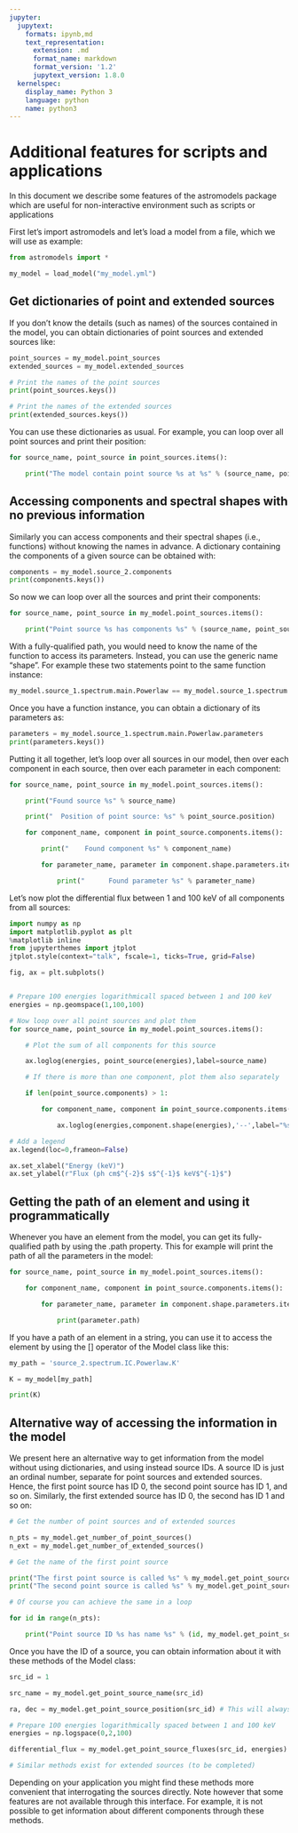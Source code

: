 ```yaml
---
jupyter:
  jupytext:
    formats: ipynb,md
    text_representation:
      extension: .md
      format_name: markdown
      format_version: '1.2'
      jupytext_version: 1.8.0
  kernelspec:
    display_name: Python 3
    language: python
    name: python3
---
```


# Additional features for scripts and applications

In this document we describe some features of the astromodels package which are useful for non-interactive environment such as scripts or applications

First let’s import astromodels and let’s load a model from a file, which we will use as example:

```python
from astromodels import *
```

```python
my_model = load_model("my_model.yml")
```

## Get dictionaries of point and extended sources

If you don’t know the details (such as names) of the sources contained in the model, you can obtain dictionaries of point sources and extended sources like:

```python
point_sources = my_model.point_sources
extended_sources = my_model.extended_sources

# Print the names of the point sources
print(point_sources.keys())

# Print the names of the extended sources
print(extended_sources.keys())
```

You can use these dictionaries as usual. For example, you can loop over all point sources and print their position:

```python
for source_name, point_source in point_sources.items():

    print("The model contain point source %s at %s" % (source_name, point_source.position))
```

## Accessing components and spectral shapes with no previous information

Similarly you can access components and their spectral shapes (i.e., functions) without knowing the names in advance. A dictionary containing the components of a given source can be obtained with:

```python
components = my_model.source_2.components
print(components.keys())
```

So now we can loop over all the sources and print their components:

```python
for source_name, point_source in my_model.point_sources.items():

    print("Point source %s has components %s" % (source_name, point_source.components.keys()))
```

With a fully-qualified path, you would need to know the name of the function to access its parameters. Instead, you can use the generic name “shape”. For example these two statements point to the same function instance:

```python
my_model.source_1.spectrum.main.Powerlaw == my_model.source_1.spectrum.main.shape

```

Once you have a function instance, you can obtain a dictionary of its parameters as:

```python
parameters = my_model.source_1.spectrum.main.Powerlaw.parameters
print(parameters.keys())
```

Putting it all together, let’s loop over all sources in our model, then over each component in each source, then over each parameter in each component:

```python
for source_name, point_source in my_model.point_sources.items():

    print("Found source %s" % source_name)

    print("  Position of point source: %s" % point_source.position)

    for component_name, component in point_source.components.items():

        print("    Found component %s" % component_name)

        for parameter_name, parameter in component.shape.parameters.items():

            print("      Found parameter %s" % parameter_name)
```

Let’s now plot the differential flux between 1 and 100 keV of all components from all sources:



```python
import numpy as np
import matplotlib.pyplot as plt
%matplotlib inline
from jupyterthemes import jtplot
jtplot.style(context="talk", fscale=1, ticks=True, grid=False)

fig, ax = plt.subplots()


# Prepare 100 energies logarithmicall spaced between 1 and 100 keV
energies = np.geomspace(1,100,100)

# Now loop over all point sources and plot them
for source_name, point_source in my_model.point_sources.items():

    # Plot the sum of all components for this source

    ax.loglog(energies, point_source(energies),label=source_name)

    # If there is more than one component, plot them also separately

    if len(point_source.components) > 1:

        for component_name, component in point_source.components.items():

            ax.loglog(energies,component.shape(energies),'--',label="%s of %s" %(component_name, source_name))

# Add a legend
ax.legend(loc=0,frameon=False)

ax.set_xlabel("Energy (keV)")
ax.set_ylabel(r"Flux (ph cm$^{-2}$ s$^{-1}$ keV$^{-1}$")
```

## Getting the path of an element and using it programmatically

Whenever you have an element from the model, you can get its fully-qualified path by using the .path property. This for example will print the path of all the parameters in the model:

```python
for source_name, point_source in my_model.point_sources.items():

    for component_name, component in point_source.components.items():

        for parameter_name, parameter in component.shape.parameters.items():

            print(parameter.path)
```

If you have a path of an element in a string, you can use it to access the element by using the [] operator of the Model class like this:

```python
my_path = 'source_2.spectrum.IC.Powerlaw.K'

K = my_model[my_path]

print(K)
```

## Alternative way of accessing the information in the model

We present here an alternative way to get information from the model without using dictionaries, and using instead source IDs. A source ID is just an ordinal number, separate for point sources and extended sources. Hence, the first point source has ID 0, the second point source has ID 1, and so on. Similarly, the first extended source has ID 0, the second has ID 1 and so on:

```python
# Get the number of point sources and of extended sources

n_pts = my_model.get_number_of_point_sources()
n_ext = my_model.get_number_of_extended_sources()

# Get the name of the first point source

print("The first point source is called %s" % my_model.get_point_source_name(0))
print("The second point source is called %s" % my_model.get_point_source_name(1))

# Of course you can achieve the same in a loop

for id in range(n_pts):

    print("Point source ID %s has name %s" % (id, my_model.get_point_source_name(id)))
```

Once you have the ID of a source, you can obtain information about it with these methods of the Model class:

```python
src_id = 1

src_name = my_model.get_point_source_name(src_id)

ra, dec = my_model.get_point_source_position(src_id) # This will always return ra,dec

# Prepare 100 energies logarithmically spaced between 1 and 100 keV
energies = np.logspace(0,2,100)

differential_flux = my_model.get_point_source_fluxes(src_id, energies)

# Similar methods exist for extended sources (to be completed)
```

Depending on your application you might find these methods more convenient that interrogating the sources directly. Note however that some features are not available through this interface. For example, it is not possible to get information about different components through these methods.

```python

```
